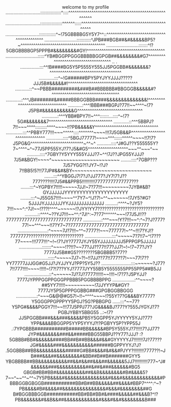<div align="center">
    <prev>
welcome to my profile 
...........................::::::::::::::::^::::^^^^^^^^^^^^^^^^^^^^^^^^^^^^^^^^^^^^^^^^^^^^^^^^^^^^
...........................:::::::::::::::::^^^^^^:::::^^^^^^^^^^^^^^^^^^^^^^^^^^^^^^^^^^^^^^^^^^^^^
..........................:::::::::::::^~!75GBBBBG5Y5Y7^^::^^^^^^^^^^^^^^^^^^^^^^^^^^^^^^^^^^^^^^^^^
.........................:::::::::::^JPB###BGB##&#&&&&&BP5?~^^^^^^^^^^^^^^^^^^^^^^^^^^^^^^^^^^^^^^^^
.........................:::::::^!?5GBGBBBBGP5PPPB#&&&&&&&&#GY!^^^^^^^^^^^^^^^^^^^^^^^^^^^^^^^^^^^^^
.........................:::::^YB#BGGPPGGGBBBBBGGPGB##&&&&&&&&#G7^^^^^^^^^^^^^^^^^^^^^^^^^^^^^^^^^^^
..     . ...............:::^^!B####BG5Y5P5555Y555JJ5PGGBB#&&&&&&&?^^^^^^^^^^^^^^^^^^^^^^^^^^^^^^^^^^
           ............:::^~!G######BPY5PYJYYJJJJ?????JJJ5B#&&&&&#!^^^^^^^^^^^^^^^^^^^^^^^^^^^^^^^^^
            ...........::^~~PBBB#########&###B##BBBBBB#BBGGGB&&&&&#?^^^^^^^^^^^^^^^^^^^^^^^^^^^^^^^^
           ............:^^^JB#######&#####BBBGGBBB####&&&&&&&&&&&&&&!^^^^^^^^^^^^^^^^^^^^^^^^^^^^^^^
           ...........:^^^!BBB###BGPJ?77!!~~^^^^~!7?J5PB#&&&&&&&&&&&G^^^^^^^^^^^^^^^^^^^^^^^^^^^^^^^
          ............:^^^YBB#BPY7!!~^^^:::::::...::::^~!7?5G#&&&&&&&7^^^^^^^^^^^^^^^^^^^^^^^^^^^^^^
         ............::^^^5BBPJ?7!!~~~^^^^:::::::::^^^^~~~~!!?PB&&&&&Y^^^^^^^^^^^^^^^^^^^^^^^^^^^^^^
        .............:::^^PBBY777!!!~~~^^^^^::::^^^^^^^~~~~!!!7J5GB&&P^^^^^^^^^^^^^^^^^^^^^^^^^^^^^^
        .............::::^5BGJ77777!~~~~^^^::::::^^^^^~~~~!!7!7?J5PG&G^^^^^^^^^^^^^^^^^^^^^^^^^~^^~^
          ...........::::^J#GJ??Y555555Y?7~^^^^~^~77J5PP555YJ?7?J5&#G5^^^^^^^^^^^^^^^^^^^~~~^^~~~^~~
           ..........::::^7GBY?Y5YYY555YJJJ?7~^^!7J??JPG55YJJJ?7J5#&BGY!~~~~^~~~~~~~~~~~~~~~~~~~~~~~
             ........::::^7GBP???7J57YGG?!?JY7~!?J?7!!BB5!5?!!77JP#&&#&BY~~~~~~~~~~~~~~~~~~~~~~~~~~~
              .......:::^^YBGGJ7!7?J?JJ777?JY7!7?J??777????!!!!7J5#&&PPB5!!!!!!!!!!77777777777777???
              .......:::^~YGPBY7!!!!!~~~~~7JJ!~7?77!!!~~~~~~~~~7JYB#&B?GYJJJJJJYYYYYYYYYYYYYYYYYYYYY
             ........:::^~J55G57!!!!~~~~^^7Y7~^!J?7!~^^~~~~~~~!7JY5?#G?5JJJJYJJJJJJJYYJJJJJJJJJJJJJJ
            .........:^^^^~?JY5?7!!!~~~^:^7J!~~!???!^^^^~~~~~~!?JYY!YY7?????????????????????????????
           ..........::^^^^~??YJ7!!!~~^^:^7J!^:~7?77^^^^^^~~~!77J5J!!??77777777777777777777777777777
        ..............:^^^~~~!Y?7!!!~~^:^~7?J?777?77!~~^^^~~~!!7?Y7~7?777777777777777777777777777777
.......................:^~~~~7J?7!!!~^^~7777?!~~~777777!~^^~!!!7?YJ!?7777777????????????????????????
.....................:::^~~~~~7?7!!7~^!7???77~~~~!!!777!!!^~!~!7?JY?7777JYJY55YJJJJJJJJJ5PPPGP5JJJJJ
..................:::::::^~~~~!??!!?~~77?JJ??77!!77?JJ7!~!~!7~77?JY?7777JJ5B##G5????????5BGBBB5?77??
....................:::::^~~~~~7J7~?!~!!7JJ??77!!777??7!~~~77!7??YY77777JJJGG#G5JJ?JYJJYYJ?PP?5Y5J??
.......................:::~~~~~~?J77?7!!777!!!!~~~~!!!!!~!7?!7??YYJ?7777JYY55B5Y5555555PP55PP5##B5JJ
     ...................::^~~~~~~7J?7J?7777!!!!!!~~!!!!~!7?7?J5PYJJ?7777JYPPPGGPPGGGPPBBB5PGGBBBBPPG
         .................:^^~~~~?##5YY7!!!!!~~~~~~~~~~!7JJYYYP&#GY?7777JY5P5GPPPGGBBG###GPGBGGBBGGG
            ................:^~~~G&@@#G57!~!!~^^^^~~~~!?55Y?7?G&&&BY7777?Y5GGGPPGPPPYY5PGJ?5G?PBBGPG
              ......:::^~~77?Y5PG#&&&&PGGY7!!!~~!!!77J5PPJ77?JG&&&&BJ?77?Y?555JYGYJ?7?PGBJYBBY5BBG55
       ..:~!7?JJ5PGGBB###&&&###&&&&&PB5Y5GGPP5YJYYYYY5YJJ?77?YPP&&&&BBGGPP5YYP5YYYJ?!?PGBYY5P?YPP55J
   .:7YPGBBB###########B#####BB&&&&&#BP5Y555YJ?7!!!!!7?JJ77?JYP#&&&&&&&###&&#####BBG55BBPJ??Y77?JJJ?
 :?5GBBB#BB#&&&&&&####BB##B##BB&&&#&&#GYYYYYJ7!!!!!!!7J?77???JG#&&&&&###&&&&&&&&&&&######BGPPYYYJ?J?
.5GGBBB##BB&&&&&&&&&&#####G#BB#&&&#&#&&#PJYY?!!!!!!!!7777??!~JB###&&&##&&&&&&&&#&BB##B##B#######GYY5
YBGBBBB##BB&&&&&&&&&&##&&#&&##&&&##&&&&&&5JJ7!!!!!!!!!!777~^J#&&&&&&###&&&&&&&&&&##&##&###&&&&&&#BG5
GBGB#BB#BB#&&&&&&&&&&##&&B&&&&&&&&#B#&&&&5?7~~^~~^^~^^~7Y5PB&&&&#&&&&&&&&&&&&&&&#&&&#&&&&&&&&&&&&&#P
BBBGGBGBGGB###########BB#B##BB&&&&&##&&&&#BBP7^^^^:^~?PB&&&&#B#&&&&##&&&&&&&&&&&&&&&#&&&#&&&&&&&&##G
B#BGGBBBGGB###########BB#BB#BB#&####&&&&&##&&&B?^!?PB&&&&&&&#&&B&&##&&&&&&&&&&&&#&&&#&&#&&&&&&&&B###
    </pre>
</div>


